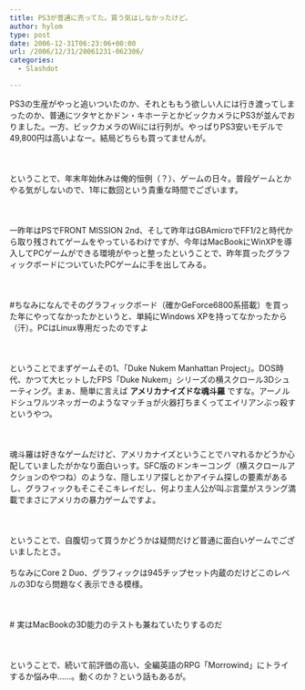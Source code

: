 ```yaml
---
title: PS3が普通に売ってた。買う気はしなかったけど。
author: hylom
type: post
date: 2006-12-31T06:23:06+00:00
url: /2006/12/31/20061231-062306/
categories:
  - Slashdot

---
```

PS3の生産がやっと追いついたのか、それとももう欲しい人には行き渡ってしまったのか、普通にツタヤとかドン・キホーテとかビックカメラにPS3が並んでおりました。一方、ビックカメラのWiiには行列が。やっぱりPS3安いモデルで49&#44;800円は高いよなー。結局どちらも買ってませんが。</br>  
</br>   
ということで、年末年始休みは俺的恒例（？）、ゲームの日々。普段ゲームとかやる気がしないので、1年に数回という貴重な時間でございます。</br>  
</br>   
一昨年はPSでFRONT MISSION 2nd、そして昨年はGBAmicroでFF1/2と時代から取り残されてゲームをやっているわけですが、今年はMacBookにWinXPを導入してPCゲームができる環境がやっと整ったということで、昨年買ったグラフィックボードについていたPCゲームに手を出してみる。</br>  
</br>   
#ちなみになんでそのグラフィックボード（確かGeForce6800系搭載）を買った年にやってなかったかというと、単純にWindows XPを持ってなかったから（汗）。PCはLinux専用だったのですよ</br>  
</br>   
ということでまずゲームその1、「Duke Nukem Manhattan Project」。DOS時代、かつて大ヒットしたFPS「Duke Nukem」シリーズの横スクロール3Dシューティング。まぁ、簡単に言えば   **アメリカナイズドな魂斗羅** ですな。アーノルドシュワルツネッガーのようなマッチョが火器打ちまくってエイリアンぶっ殺すというやつ。</br>  
</br>   
魂斗羅は好きなゲームだけど、アメリカナイズということでハマれるかどうか心配していましたがかなり面白いっす。SFC版のドンキーコング（横スクロールアクションのやつね）のような、隠しエリア探しとかアイテム探しの要素があるし、グラフィックもそこそこキレイだし、何より主人公が叫ぶ言葉がスラング満載でまさにアメリカの暴力ゲームですよ。</br>  
</br>   
ということで、自腹切って買うかどうかは疑問だけど普通に面白いゲームでございましたとさ。</br>   
ちなみにCore 2 Duo、グラフィックは945チップセット内蔵のだけどこのレベルの3Dなら問題なく表示できる模様。</br>  
</br>   
\# 実はMacBookの3D能力のテストも兼ねていたりするのだ</br>  
</br>   
ということで、続いて前評価の高い、全編英語のRPG「Morrowind」にトライするか悩み中……。動くのか？という話もあるが。</br>  
</br>
